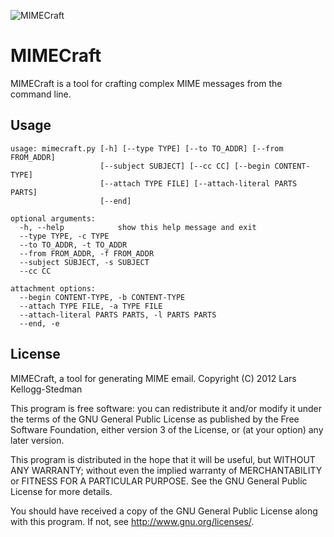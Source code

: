 ![MIMECraft][logo]

MIMECraft
=========

MIMECraft is a tool for crafting complex MIME messages from the command line.

Usage
-----

    usage: mimecraft.py [-h] [--type TYPE] [--to TO_ADDR] [--from FROM_ADDR]
                        [--subject SUBJECT] [--cc CC] [--begin CONTENT-TYPE]
                        [--attach TYPE FILE] [--attach-literal PARTS PARTS]
                        [--end]

    optional arguments:
      -h, --help            show this help message and exit
      --type TYPE, -c TYPE
      --to TO_ADDR, -t TO_ADDR
      --from FROM_ADDR, -f FROM_ADDR
      --subject SUBJECT, -s SUBJECT
      --cc CC

    attachment options:
      --begin CONTENT-TYPE, -b CONTENT-TYPE
      --attach TYPE FILE, -a TYPE FILE
      --attach-literal PARTS PARTS, -l PARTS PARTS
      --end, -e

[logo]: cid:mimecraft.png

License
-------

MIMECraft, a tool for generating MIME email.
Copyright (C) 2012 Lars Kellogg-Stedman

This program is free software: you can redistribute it and/or modify
it under the terms of the GNU General Public License as published by
the Free Software Foundation, either version 3 of the License, or
(at your option) any later version.

This program is distributed in the hope that it will be useful,
but WITHOUT ANY WARRANTY; without even the implied warranty of
MERCHANTABILITY or FITNESS FOR A PARTICULAR PURPOSE.  See the
GNU General Public License for more details.

You should have received a copy of the GNU General Public License
along with this program.  If not, see <http://www.gnu.org/licenses/>.

